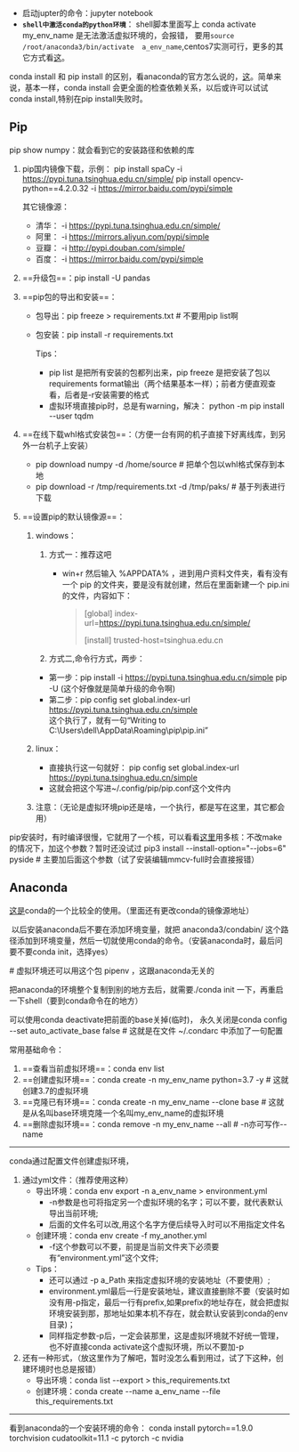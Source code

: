 - 启动jupter的命令：jupyter notebook
- **`shell中激活conda的python环境`**：
  shell脚本里面写上 conda activate my_env_name  是无法激活虚拟环境的，会报错，
  要用`source  /root/anaconda3/bin/activate  a_env_name`,centos7实测可行，更多的其它方式看[这](https://www.zhihu.com/question/322406344/answer/2175114858)。

conda install 和 pip install 的区别，看anaconda的官方怎么说的，[这](https://www.anaconda.com/blog/understanding-conda-and-pip)。简单来说，基本一样，conda install 会更全面的检查依赖关系，以后或许可以试试conda install,特别在pip install失败时。

## Pip

pip show numpy：就会看到它的安装路径和依赖的库

1. pip国内镜像下载，示例：
   pip install spaCy -i https://pypi.tuna.tsinghua.edu.cn/simple/
   pip install opencv-python==4.2.0.32 -i https://mirror.baidu.com/pypi/simple

   其它镜像源：

   - 清华：  -i https://pypi.tuna.tsinghua.edu.cn/simple/
   - 阿里：  -i https://mirrors.aliyun.com/pypi/simple
   - 豆瓣：  -i http://pypi.douban.com/simple/
   - 百度：  -i https://mirror.baidu.com/pypi/simple

2. ==升级包==：pip install -U pandas

3. ==pip包的导出和安装==：

   - 包导出：pip freeze > requirements.txt   # 不要用pip list啊

   - 包安装：pip install -r requirements.txt

     Tips：

     - pip list 是把所有安装的包都列出来，pip freeze 是把安装了包以 requirements format输出（两个结果基本一样）；前者方便直观查看，后者是-r安装需要的格式 
     - 虚拟环境直接pip时，总是有warning，解决：
       python -m pip install --user tqdm 

4. ==在线下载whl格式安装包==：（方便一台有网的机子直接下好离线库，到另外一台机子上安装）

   - pip download numpy -d /home/source      # 把单个包以whl格式保存到本地
   - pip download -r /tmp/requirements.txt -d /tmp/paks/  # 基于列表进行下载

5. ==设置pip的默认镜像源==：

   1. windows：

      1. 方式一：推荐这吧

         - win+r 然后输入 %APPDATA% ，进到用户资料文件夹，看有没有一个 pip 的文件夹，要是没有就创建，然后在里面新建一个 pip.ini 的文件，内容如下：

           > [global]
           > index-url=https://pypi.tuna.tsinghua.edu.cn/simple/
           >
           > [install]
           > trusted-host=tsinghua.edu.cn

      2. 方式二,命令行方式，两步：

      - 第一步：pip install -i https://pypi.tuna.tsinghua.edu.cn/simple  pip -U      (这个好像就是简单升级的命令啊)
      - 第二步：pip config set global.index-url https://pypi.tuna.tsinghua.edu.cn/simple   
        这个执行了，就有一句“Writing to C:\Users\dell\AppData\Roaming\pip\pip.ini”

   2. linux：

      - 直接执行这一句就好：
        pip config set global.index-url https://pypi.tuna.tsinghua.edu.cn/simple 
      - 这就会把这个写进~/.config/pip/pip.conf这个文件内

   3. 注意：（无论是虚拟环境pip还是啥，一个执行，都是写在这里，其它都会用）

pip安装时，有时编译很慢，它就用了一个核，可以看看[这里](https://www.codenong.com/26228136/)用多核：不改make的情况下，加这个参数？暂时还没试过
               pip3 install --install-option="--jobs=6"  pyside  # 主要加后面这个参数（试了安装编辑mmcv-full时会直接报错）

## Anaconda

[这是](https://mp.weixin.qq.com/s/DnLJbvVUhTx87-S24FXd8w)conda的一个比较全的使用。（里面还有更改conda的镜像源地址）

​	以后安装anaconda后不要在添加环境变量，就把 anaconda3/condabin/ 这个路径添加到环境变量，然后一切就使用conda的命令。（安装anaconda时，最后问要不要conda init，选择yes）

\# 虚拟环境还可以用这个包 pipenv ，这跟anaconda无关的 

把anaconda的环境整个复制到别的地方去后，就需要./conda init 一下，再重启一下shell（要到conda命令在的地方）

可以使用conda deactivate把前面的base关掉(临时)，
永久关闭是conda config --set auto_activate_base false  # 这就是在文件 ~/.condarc 中添加了一句配置

常用基础命令：

1. ==查看当前虚拟环境==：conda env list
2. ==创建虚拟环境==：conda create -n my_env_name python=3.7 -y   # 这就创建3.7的虚拟环境
3. ==克隆已有环境==：conda create -n my_env_name --clone base  # 这就是从名叫base环境克隆一个名叫my_env_name的虚拟环境
4. ==删除虚拟环境==：conda remove -n my_env_name --all      # -n亦可写作--name

---

conda通过配置文件创建虚拟环境，

1. 通过yml文件：（推荐使用这种）
   - 导出环境：conda env export -n a_env_name > environment.yml
     - -n参数是也可将指定另一个虚拟环境的名字；可以不要，就代表默认导出当前环境;
     - 后面的文件名可以改,用这个名字方便后续导入时可以不用指定文件名
   - 创建环境：conda env create -f my_another.yml
     - -f这个参数可以不要，前提是当前文件夹下必须要有“environment.yml”这个文件;
   - Tips：
     - 还可以通过 -p  a_Path  来指定虚拟环境的安装地址（不要使用）;
     - environment.yml最后一行是安装地址，建议直接删除不要（安装时如没有用-p指定，最后一行有prefix,如果prefix的地址存在，就会把虚拟环境安装到那，那地址如果本机不存在，就会默认安装到conda的env目录)；
     - 同样指定参数-p后，一定会装那里，这是虚拟环境就不好统一管理，也不好直接conda activate这个虚拟环境，所以不要加-p
2. 还有一种形式，（放这里作为了解吧，暂时没怎么看到用过，试了下这种，创建环境时也总是报错）
   - 导出环境：conda list --export > this_requirements.txt
   - 创建环境：conda create --name a_env_name --file this_requirements.txt

---

看到anaconda的一个安装环境的命令：
conda install pytorch==1.9.0 torchvision cudatoolkit=11.1 -c pytorch -c nvidia